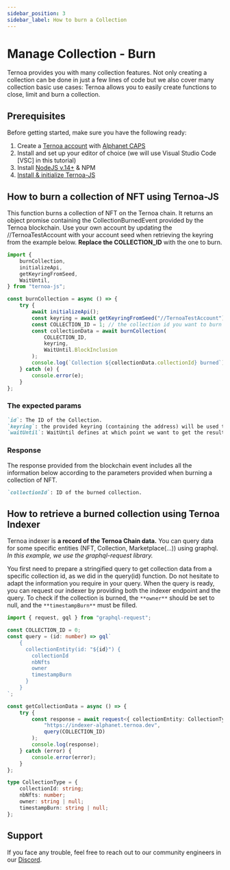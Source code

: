 ```yaml
---
sidebar_position: 3
sidebar_label: How to burn a Collection
---
```


# Manage Collection - Burn

Ternoa provides you with many collection features. Not only creating a collection can be done in just a few lines of code but we also cover many collection basic use cases: Ternoa allows you to easily create functions to close, limit and burn a collection.

## Prerequisites

Before getting started, make sure you have the following ready:

1. Create a [Ternoa account](/for-developers/get-started/create-account) with [Alphanet CAPS](/for-developers/get-started/create-account#step-2-get-some-free-test-caps-tokens)
2. Install and set up your editor of choice (we will use Visual Studio Code [VSC] in this tutorial)
3. Install [NodeJS v.14+](https://nodejs.org/en/download/) & NPM
4. [Install & initialize Ternoa-JS](/for-developers/get-started/install-ternoa-js)

## How to burn a collection of NFT using Ternoa-JS

This function burns a collection of NFT on the Ternoa chain. It returns an object promise containing the CollectionBurnedEvent provided by the Ternoa blockchain.
Use your own account by updating the //TernoaTestAccount with your account seed when retrieving the keyring from the example below. **Replace the COLLECTION_ID** with the one to burn.

```typescript showLineNumbers
import {
	burnCollection,
	initializeApi,
	getKeyringFromSeed,
	WaitUntil,
} from "ternoa-js";

const burnCollection = async () => {
	try {
		await initializeApi();
		const keyring = await getKeyringFromSeed("//TernoaTestAccount");
		const COLLECTION_ID = 1; // the collection id you want to burn
		const collectionData = await burnCollection(
			COLLECTION_ID,
			keyring,
			WaitUntil.BlockInclusion
		);
		console.log(`Collection ${collectionData.collectionId} burned`);
	} catch (e) {
		console.error(e);
	}
};
```

### The expected params

```markdown
`id`: The ID of the Collection.
`keyring`: the provided keyring (containing the address) will be used to sign the transaction and pay the execution fee.
`waitUntil`: WaitUntil defines at which point we want to get the results of the transaction execution: BlockInclusion or BlockFinalization.
```

### Response

The response provided from the blockchain event includes all the information below according to the parameters provided when burning a collection of NFT.

```markdown
`collectionId`: ID of the burned collection.
```

## How to retrieve a burned collection using Ternoa Indexer

Ternoa indexer is **a record of the Ternoa Chain data.**
You can query data for some specific entities (NFT, Collection, Marketplace(...)) using graphql.
_In this example, we use the graphql-request library._

You first need to prepare a stringified query to get collection data from a specific collection id, as we did in the query(id) function.
Do not hesitate to adapt the information you require in your query. When the query is ready, you can request our indexer by providing both the indexer endpoint and the query. To check if the collection is burned, the `**owner**` should be set to null, and the `**timestampBurn**` must be filled.

```typescript showLineNumbers
import { request, gql } from "graphql-request";

const COLLECTION_ID = 0;
const query = (id: number) => gql`
    {
      collectionEntity(id: "${id}") {
        collectionId
        nbNfts
        owner
        timestampBurn
      }
    }
`;

const getCollectionData = async () => {
	try {
		const response = await request<{ collectionEntity: CollectionType }>(
			"https://indexer-alphanet.ternoa.dev",
			query(COLLECTION_ID)
		);
		console.log(response);
	} catch (error) {
		console.error(error);
	}
};

type CollectionType = {
	collectionId: string;
	nbNfts: number;
	owner: string | null;
	timestampBurn: string | null;
};
```

## Support

If you face any trouble, feel free to reach out to our community engineers in our [Discord](https://discord.gg/fUmBkPpnRu).
